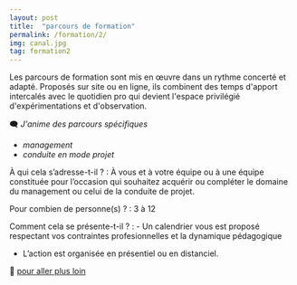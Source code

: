 ```yaml
---
layout: post
title:  "parcours de formation"
permalink: /formation/2/
img: canal.jpg
tag: formation2
---
```

Les parcours de formation sont mis en œuvre dans un rythme concerté et adapté. Proposés sur site ou en ligne, ils combinent des temps d'apport intercalés avec le quotidien pro qui devient l'espace privilégié d'expérimentations et d'observation.

🗨 *J'anime des parcours spécifiques*
- *management*
- *conduite en mode projet*



À qui cela s’adresse-t-il ?
: À vous et à votre équipe ou à une équipe constituée pour l’occasion qui souhaitez acquérir ou compléter le domaine du management ou celui de la conduite de projet.

Pour combien de personne(s) ?
: 3 à 12

Comment cela se présente-t-il ?
: - Un calendrier vous est proposé respectant vos contraintes profesionnelles et la dynamique pédagogique
  - L’action est organisée en présentiel ou en distanciel.

👣 [pour aller plus loin](https://acade-fr.github.io/bheema/contact/)
